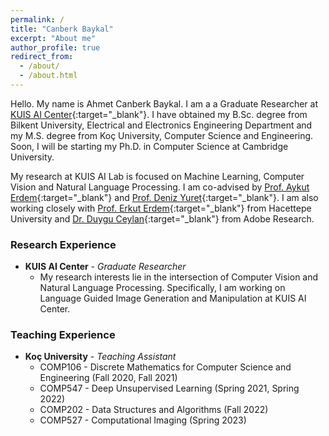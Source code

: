 ```yaml
---
permalink: /
title: "Canberk Baykal"
excerpt: "About me"
author_profile: true
redirect_from: 
  - /about/
  - /about.html
---
```


Hello. My name is Ahmet Canberk Baykal. I am a a Graduate Researcher at [KUIS AI Center](https://ai.ku.edu.tr/){:target="_blank"}. I have obtained my B.Sc. degree from Bilkent University, Electrical and Electronics Engineering Department and my M.S. degree from Koç University, Computer Science and Engineering. Soon, I will be starting my Ph.D. in Computer Science at Cambridge University.

My research at KUIS AI Lab is focused on Machine Learning, Computer Vision and Natural Language Processing. I am co-advised by [Prof. Aykut Erdem](https://aykuterdem.github.io/){:target="_blank"} and [Prof. Deniz Yuret](http://www.denizyuret.com/){:target="_blank"}. I am also working closely with [Prof. Erkut Erdem](https://web.cs.hacettepe.edu.tr/~erkut/){:target="_blank"} from Hacettepe University and [Dr. Duygu Ceylan](https://www.duygu-ceylan.com/){:target="_blank"} from Adobe Research.


### Research Experience
- **KUIS AI Center** - *Graduate Researcher*
    - My research interests lie in the intersection of Computer Vision and Natural Language Processing. Specifically, I am working on Language Guided Image Generation and Manipulation at KUIS AI Center.

### Teaching Experience
- **Koç University** - *Teaching Assistant* 
    - COMP106 - Discrete Mathematics for Computer Science and Engineering (Fall 2020, Fall 2021)
    - COMP547 - Deep Unsupervised Learning (Spring 2021, Spring 2022)
    - COMP202 - Data Structures and Algorithms (Fall 2022)
    - COMP527 - Computational Imaging (Spring 2023)